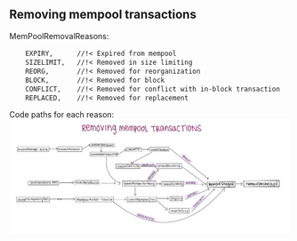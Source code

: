 ## Removing mempool transactions

MemPoolRemovalReasons:
```
    EXPIRY,      //!< Expired from mempool
    SIZELIMIT,   //!< Removed in size limiting
    REORG,       //!< Removed for reorganization
    BLOCK,       //!< Removed for block
    CONFLICT,    //!< Removed for conflict with in-block transaction
    REPLACED,    //!< Removed for replacement
```

Code paths for each reason:
<img src="images/mempool-removal-reasons.jpg">
